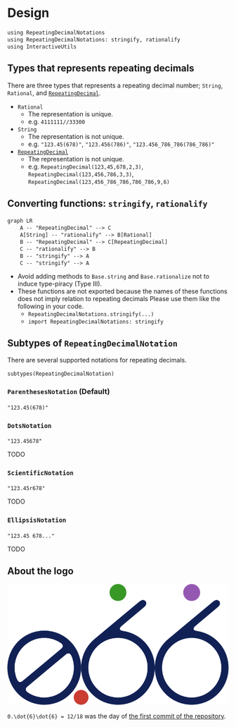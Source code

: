 # Design

```@setup design
using RepeatingDecimalNotations
using RepeatingDecimalNotations: stringify, rationalify
using InteractiveUtils
```

## Types that represents repeating decimals
There are three types that represents a repeating decimal number; `String`, `Rational`, and [`RepeatingDecimal`](@ref).

* `Rational`
    * The representation is unique.
    * e.g. `4111111//33300`
* `String`
    * The representation is not unique.
    * e.g. `"123.45(678)"`, `"123.456(786)"`, `"123.456_786_786(786_786)"`
* [`RepeatingDecimal`](@ref)
    * The representation is not unique.
    * e.g. `RepeatingDecimal(123,45,678,2,3)`, `RepeatingDecimal(123,456,786,3,3)`, `RepeatingDecimal(123,456_786_786,786_786,9,6)`

## Converting functions: `stringify`, `rationalify`

```mermaid
graph LR
    A -- "RepeatingDecimal" --> C
    A[String] -- "rationalify" --> B[Rational]
    B -- "RepeatingDecimal" --> C[RepeatingDecimal]
    C -- "rationalify" --> B
    B -- "stringify" --> A
    C -- "stringify" --> A
```

* Avoid adding methods to `Base.string` and `Base.rationalize` not to induce type-piracy (Type III).
* These functions are not exported because the names of these functions does not imply relation to repeating decimals Please use them like the following in your code.
    * `RepeatingDecimalNotations.stringify(...)`
    * `import RepeatingDecimalNotations: stringify`

## Subtypes of `RepeatingDecimalNotation`
There are several supported notations for repeating decimals.

```@repl design
subtypes(RepeatingDecimalNotation)
```

### `ParenthesesNotation` (Default)
`"123.45(678)"`

### `DotsNotation`
`"123.456̇78̇"`

TODO

### `ScientificNotation`
`"123.45r678"`

TODO

### `EllipsisNotation`
`"123.45 678..."`

TODO

## About the logo

![](assets/logo.svg)

``0.\dot{6}\dot{6} = 12/18`` was the day of [the first commit of the repository](https://github.com/hyrodium/RepeatingDecimalNotations.jl/commit/218d639cd0e0ea07449a1ea7e571622cfd2e54fe).
